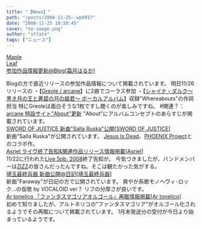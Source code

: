 ```yaml
---
title: "【News】"
path: "/posts/2008-11-25--wp0917"
date: "2008-11-25 10:50:45"
cover: "no-image.png"
author: "stfate"
tags: ["ニュース"]
---
```


<style type="text/css">
<!--
p {white-space: pre-wrap};
-->
</style>

<a class="topics" href="http://shimotsukin.jugem.jp/" target="_blank">Maple Leaf 参加作品情報更新@Blog</a><span class="junre">[<a href="http://shimotsukin.com/" target="_blank">霜月はるか</a>]</span>
<div class="news">Blogの方で直近リリースの参加作品情報について掲載されています。
明日11/26リリースの
・【<a href="http://www.team-e.co.jp/sp/arcane/index.html" target="_blank">Greole / arcane</a>】に2曲でコーラス参加
・【<a href="http://www.lantis.jp/new-release/data2.php?id=5234506e5632da9c16fcc75c305bc2a9" target="_blank">シャイナ・ダルク～黒き月の王と蒼碧の月の姫君～ ボーカルアルバム</a>】収録"Whereabouts"の作詞担当
特にGreoleは面白そうな1枚ですし聴くのが楽しみですね。
#関連？：<a href="http://www.team-e.co.jp/sp/arcane/" target="_blank">arcane 特設サイト"About"更新</a>
"About"にアルバムコンセプトのあらすじが掲載されています。</div>
<a class="topics" href="http://www.soj.razor.jp/" target="_blank">SWORD OF JUSTICE 新曲"Salla Ruska"公開</a><span class="junre">[<a href="http://www.soj.razor.jp/" target="_blank">SWORD OF JUSTICE</a>]</span>
<div class="news">新曲"Salla Ruska"が公開されています。
<a href="http://www.human-bbq.com/" target="_blank">Jesus Is Dead</a>、<a href="http://www.p-pr.info/" target="_blank">PHOENIX Project</a>とのコラボ作。</div>
<a class="topics" href="http://www.asriel.jp/m/" target="_blank">Asriel ライヴ終了告知&関連作品リリース情報掲載</a><span class="junre">[<a href="http://www.asriel.jp/m/" target="_blank">Asriel</a>]</span>
<div class="news">11/22に行われた<a href="http://www.5pb.jp/live5pb/" target="_blank">Live 5pb. 2008</a>終了告知が。
今気づきましたが、バンドメンバーは<a href="http://www.zizz-studio.com/" target="_blank">ZIZZ</a>の皆さんだったんですね。そこは観たかった気がする。</div>
<a class="topics" href="http://www.ssh.ne.jp/" target="_blank">埼玉最終兵器 新曲公開@日記</a><span class="junre">[<a href="http://www.ssh.ne.jp/" target="_blank">埼玉最終兵器</a>]</span>
<div class="news">新曲"Faraway"が日記の方で公開されています。
爽やか系歌モノヘヴィ･ロック…の仮歌 by VOCALOID ver？
リフの分厚さが良いです。</div>
<a class="topics" href="http://shop.salburg.com/product/christmas_2008/orgel/index.htm" target="_blank">Ar tonelico 「ファンタスマゴリアオルゴール」再販情報掲載</a><span class="junre">[<a href="http://ar-tonelico.jp/" target="_blank">Ar tonelico</a>]</span>
<div class="news">初めて知りましたが、アルトネリコの"ファンタスマゴリア"がオルゴール化されるようでその再販について掲載されています。
1月末発送分の受付が今日より始まっているようです。</div>
